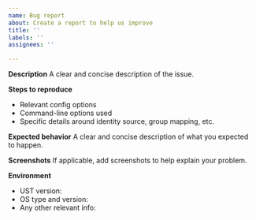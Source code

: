 ```yaml
---
name: Bug report
about: Create a report to help us improve
title: ''
labels: ''
assignees: ''

---
```


**Description**
A clear and concise description of the issue.

**Steps to reproduce**
* Relevant config options
* Command-line options used
* Specific details around identity source, group mapping, etc.

**Expected behavior**
A clear and concise description of what you expected to happen.

**Screenshots**
If applicable, add screenshots to help explain your problem.

**Environment**
 - UST version:
 - OS type and version:
 - Any other relevant info:
